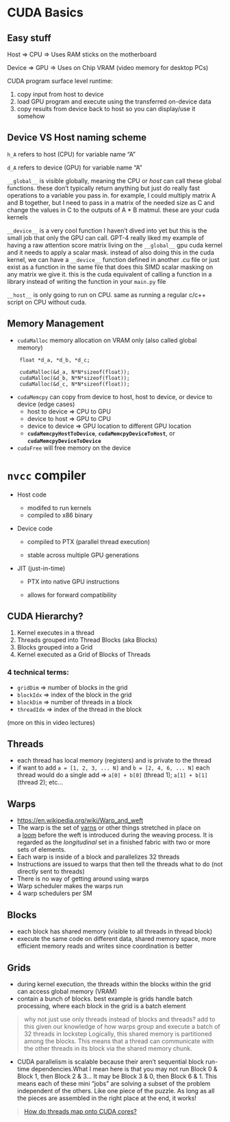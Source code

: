 # CUDA Basics

## Easy stuff
Host ⇒ CPU ⇒ Uses RAM sticks on the motherboard

Device ⇒ GPU ⇒ Uses on Chip VRAM (video memory for desktop PCs)

CUDA program surface level runtime:

1. copy input from host to device
2. load GPU program and execute using the transferred on-device data
3. copy results from device back to host so you can display/use it somehow

## Device VS Host naming scheme
`h_A` refers to host (CPU) for variable name “A”

`d_A` refers to device (GPU) for variable name “A” 

`__global__` is visible globally, meaning the CPU or  *host* can call these global functions. these don’t typically return anything but just do really fast operations to a variable you pass in. for example, I could multiply matrix A and B together, but I need to pass in a matrix of the needed size as C and change the values in C to the outputs of A * B matmul. these are your cuda kernels 

`__device__` is a very cool function I haven’t dived into yet but this is the small job that only the GPU can call. GPT-4 really liked my example of having a raw attention score matrix living on the `__global__` gpu cuda kernel and it needs to apply a scalar mask. instead of also doing this in the cuda kernel, we can have a `__device__` function defined in another .cu file or just exist as a function in the same file that does this SIMD scalar masking on any matrix we give it. this is the cuda equivalent of calling a function in a library instead of writing the function in your `main.py` file

`__host__` is only going to run on CPU. same as running a regular c/c++ script on CPU without cuda.

## Memory Management

- `cudaMalloc` memory allocation on VRAM only (also called global memory)

```
    float *d_a, *d_b, *d_c;

    cudaMalloc(&d_a, N*N*sizeof(float));
    cudaMalloc(&d_b, N*N*sizeof(float));
    cudaMalloc(&d_c, N*N*sizeof(float));
```

- `cudaMemcpy` can copy from device to host, host to device, or device to device (edge cases)
    - host to device ⇒ CPU to GPU
    - device to host ⇒ GPU to CPU
    - device to device ⇒ GPU location to different GPU location
    - **`cudaMemcpyHostToDevice`**, **`cudaMemcpyDeviceToHost`**, or **`cudaMemcpyDeviceToDevice`**
- `cudaFree` will free memory on the device

# `nvcc` compiler
- Host code
    - modifed to run kernels
    - compiled to x86 binary

- Device code
    - compiled to PTX (parallel thread execution)

    - stable across multiple GPU generations

- JIT (just-in-time)

    - PTX into native GPU instructions

    - allows for forward compatibility

## CUDA Hierarchy?
1. Kernel executes in a thread
2. Threads grouped into Thread Blocks (aka Blocks)
3. Blocks grouped into a Grid
4. Kernel executed as a Grid of Blocks of Threads

### 4 technical terms:
- `gridDim` ⇒ number of blocks in the grid
- `blockIdx` ⇒ index of the block in the grid
- `blockDim` ⇒ number of threads in a block
- `threadIdx` ⇒ index of the thread in the block

(more on this in video lectures)

## Threads
- each thread has local memory (registers) and is private to the thread
- if want to add `a = [1, 2, 3, ... N]` and `b = [2, 4, 6, ... N]` each thread would do a single add ⇒ `a[0] + b[0]` (thread 1); `a[1] + b[1]` (thread 2); etc...

## Warps
- https://en.wikipedia.org/wiki/Warp_and_weft
- The warp is the set of [yarns](https://en.wikipedia.org/wiki/Yarn) or other things stretched in place on a [loom](https://en.wikipedia.org/wiki/Loom) before the weft is introduced during the weaving process. It is regarded as the *longitudinal* set in a finished fabric with two or more sets of elements.
- Each warp is inside of a block and parallelizes 32 threads
- Instructions are issued to warps that then tell the threads what to do (not directly sent to threads)
- There is no way of getting around using warps
- Warp scheduler makes the warps run
- 4 warp schedulers per SM

## Blocks
- each block has shared memory (visible to all threads in thread block)
- execute the same code on different data, shared memory space, more efficient memory reads and writes since coordination is better

## Grids
- during kernel execution, the threads within the blocks within the grid can access global memory (VRAM)
- contain a bunch of blocks. best example is grids handle batch processing, where each block in the grid is a batch element

> why not just use only threads instead of blocks and threads? add to this given our knowledge of how warps group and execute a batch of 32 threads in lockstep
> Logically, this shared memory is partitioned among the blocks. This means that a thread can communicate with the other threads in its block via the shared memory chunk. 

- CUDA parallelism is scalable because their aren’t sequential block run-time dependencies.What I mean here is that you may not run Block 0 & Block 1, then Block 2 & 3… It may be Block 3 & 0, then Block 6 & 1. This means each of these mini “jobs” are solving a subset of the problem independent of the others. Like one piece of the puzzle. As long as all the pieces are assembled in the right place at the end, it works!

> [How do threads map onto CUDA cores?](https://stackoverflow.com/questions/10460742/how-do-cuda-blocks-warps-threads-map-onto-cuda-cores)